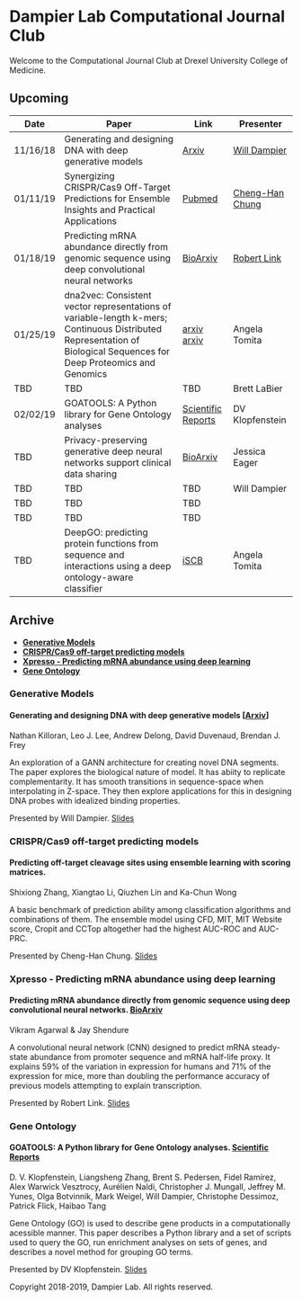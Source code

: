 # Dampier Lab Computational Journal Club

Welcome to the Computational Journal Club at Drexel University College of Medicine.

## Upcoming

| Date | Paper | Link | Presenter |
|------|-------|------|-------|
|11/16/18| Generating and designing DNA with deep generative models | [Arxiv](https://arxiv.org/abs/1712.06148) | [Will Dampier](slidedecks/2018-11/Killoran-2017.ipynb) | 
|01/11/19| Synergizing CRISPR/Cas9 Off-Target Predictions for Ensemble Insights and Practical Applications | [Pubmed](https://www.ncbi.nlm.nih.gov/pubmed/30169558) | [Cheng-Han Chung](slidedecks/20190111/Zhang-2018June.ipynb) |
| 01/18/19| Predicting mRNA abundance directly from genomic sequence using deep convolutional neural networks | [BioArxiv](https://www.biorxiv.org/content/biorxiv/early/2018/10/12/416685.full.pdf) |  [Robert Link](slidedecks/2019_01_18_Xpresso/2019_01_18_Xpresso.ipynb) | 
| 01/25/19 | dna2vec: Consistent vector representations of variable-length k-mers; Continuous Distributed Representation of Biological Sequences for Deep Proteomics and Genomics | [arxiv](https://arxiv.org/pdf/1701.06279.pdf) [arxiv](https://arxiv.org/ftp/arxiv/papers/1503/1503.05140.pdf) | Angela Tomita |
| TBD | TBD | TBD | Brett LaBier | 
|02/02/19|GOATOOLS: A Python library for Gene Ontology analyses|[Scientific Reports](https://www.nature.com/articles/s41598-018-28948-z.pdf)| DV Klopfenstein | 
| TBD | Privacy-preserving generative deep neural networks support clinical data sharing | [BioArxiv](https://www.biorxiv.org/content/early/2017/11/15/159756) | Jessica Eager | 
| TBD | TBD | TBD | Will Dampier | 
| TBD | TBD | TBD |  |
| TBD | TBD | TBD |  |
| TBD | DeepGO: predicting protein functions from sequence and interactions using a deep ontology-aware classifier | [iSCB](https://academic.oup.com/bioinformatics/article/34/4/660/4265461) | Angela Tomita |

## Archive

* [**Generative Models**](#generative-models)
* [**CRISPR/Cas9 off-target predicting models**](#crisprcas9-off-target-predicting-models)
* [**Xpresso - Predicting mRNA abundance using deep learning**](#xpresso---predicting-mrna-abundance-using-deep-learning)
* [**Gene Ontology**](#gene-ontology)

### Generative Models

#### Generating and designing DNA with deep generative models [[Arxiv](https://arxiv.org/abs/1712.06148)]
Nathan Killoran, Leo J. Lee, Andrew Delong, David Duvenaud, Brendan J. Frey 

An exploration of a GANN architecture for creating novel DNA segments. The paper explores the biological nature of model. It has abiity to replicate complementarity. It has smooth transitions in sequence-space when interpolating in Z-space. They then explore applications for this in designing DNA probes with idealized binding properties.

Presented by Will Dampier. [Slides](slidedecks/2018-11/Killoran-2017.ipynb)

### CRISPR/Cas9 off-target predicting models

#### Predicting off-target cleavage sites using ensemble learning with scoring matrices.
Shixiong Zhang, Xiangtao Li, Qiuzhen Lin and Ka-Chun Wong

A basic benchmark of prediction ability among classification algorithms and combinations of them. The ensemble model using CFD, MIT, MIT Website score, Cropit and CCTop altogether had the highest AUC-ROC and AUC-PRC. 

Presented by Cheng-Han Chung. [Slides](slidedecks/20190111/Zhang-2018June.ipynb)

### Xpresso - Predicting mRNA abundance using deep learning

#### Predicting mRNA abundance directly from genomic sequence using deep convolutional neural networks. [BioArxiv](https://www.biorxiv.org/content/biorxiv/early/2018/10/12/416685.full.pdf)
Vikram Agarwal & Jay Shendure

A convolutional neural network (CNN) designed to predict mRNA steady-state abundance from promoter sequence and mRNA half-life proxy. It explains 59% of the variation in expression for humans and 71% of the expression for mice, more than doubling the performance accuracy of previous models attempting to explain transcription. 

Presented by Robert Link. [Slides](slidedecks/2019_01_18_Xpresso/2019_01_18_Xpresso.ipynb)

### Gene Ontology

#### GOATOOLS: A Python library for Gene Ontology analyses. [Scientific Reports](https://www.nature.com/articles/s41598-018-28948-z.pdf)
D. V. Klopfenstein, Liangsheng Zhang, Brent S. Pedersen, Fidel Ramírez, Alex Warwick Vesztrocy, Aurélien Naldi, Christopher J. Mungall, Jeffrey M. Yunes, Olga Botvinnik, Mark Weigel, Will Dampier, Christophe Dessimoz, Patrick Flick, Haibao Tang

Gene Ontology (GO) is used to describe gene products in a computationally acessible manner. This paper describes a Python library and a set of scripts used to query the GO, run enrichment analyses on sets of genes, and describes a novel method for grouping GO terms.

Presented by DV Klopfenstein. [Slides](slidedecks/2019_02_01_GOEA/Klopfenstein-2018.ipynb)

Copyright 2018-2019, Dampier Lab. All rights reserved.
